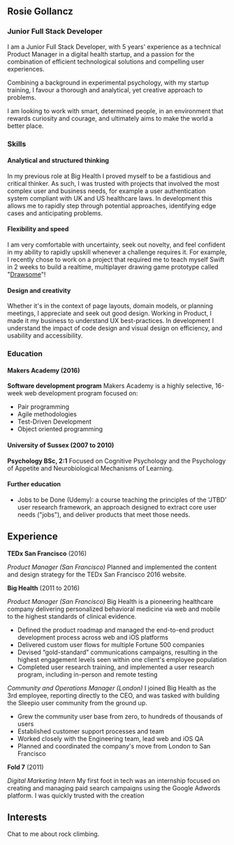 ## Rosie Gollancz

### Junior Full Stack Developer

I am a Junior Full Stack Developer, with 5 years' experience as a technical
Product Manager in a digital health startup, and a passion for the combination
of efficient technological solutions and compelling user experiences.

Combining a background in experimental psychology, with my startup training,
I favour a thorough and analytical, yet creative approach to problems.

I am looking to work with smart, determined people, in an environment that rewards
curiosity and courage, and ultimately aims to make the world a better place.

### Skills

#### Analytical and structured thinking
In my previous role at Big Health I proved myself to be a fastidious and critical
thinker. As such, I was trusted with projects that involved the most complex user
and business needs, for example a user authentication system compliant with UK
and US healthcare laws. In development this allows me to rapidly step through
potential approaches, identifying edge cases and anticipating problems.

#### Flexibility and speed
I am very comfortable with uncertainty, seek out novelty, and feel confident in my
ability to rapidly upskill whenever a challenge requires it. For example, I
recently chose to work on a project that required me to teach myself Swift in
2 weeks to build a realtime, multiplayer drawing game prototype called "[Drawsome](https://github.com/rgollancz/drawApp)"!

#### Design and creativity
Whether it's in the context of page layouts, domain models, or planning meetings,
I appreciate and seek out good design. Working in Product, I made it my business
to understand UX best-practices. In development I understand the impact of code
design and visual design on efficiency, and usability and accessibility.

### Education

#### Makers Academy (2016)
**Software development program**
Makers Academy is a highly selective, 16-week web development program focused on:
- Pair programming
- Agile methodologies
- Test-Driven Development
- Object oriented programming

#### University of Sussex (2007 to 2010)
**Psychology BSc, 2:1**
Focused on Cognitive Psychology and the Psychology of Appetite and Neurobiological
Mechanisms of Learning.

#### Further education
- Jobs to be Done (Udemy): a course teaching the principles of the 'JTBD' user
research framework, an approach designed to extract core user needs ("jobs"),
and deliver products that meet those needs.


## Experience

**TEDx San Francisco** (2016)

*Product Manager (San Francisco)*
Planned and implemented the content and design strategy for the TEDx San
Francisco 2016 website.


**Big Health** (2011 to 2016)

*Product Manager (San Francisco)*
Big Health is a pioneering healthcare company delivering personalized behavioral
medicine via web and mobile to the highest standards of clinical evidence.
- Defined the product roadmap and managed the end-to-end product development
process across web and iOS platforms
- Delivered custom user flows for multiple Fortune 500 companies
- Devised “gold-standard”  communications campaigns, resulting in the highest
engagement levels seen within one client's employee population
- Completed user research training, and implemented a user research program,
including in-person and remote testing

*Community and Operations Manager (London)*
I joined Big Health as the 3rd employee, reporting directly to the CEO, and was
tasked with building the Sleepio user community from the ground up.
- Grew the community user base from zero, to hundreds of thousands of users
- Established customer support processes and team
- Worked closely with the Engineering team, lead web and iOS QA
- Planned and coordinated the company's move from London to San Francisco

**Fold 7** (2011)   

*Digital Marketing Intern*
My first foot in tech was an internship focused on creating and managing
paid search campaigns using the Google Adwords platform. I was quickly trusted
with the creation

## Interests
Chat to me about rock climbing.
